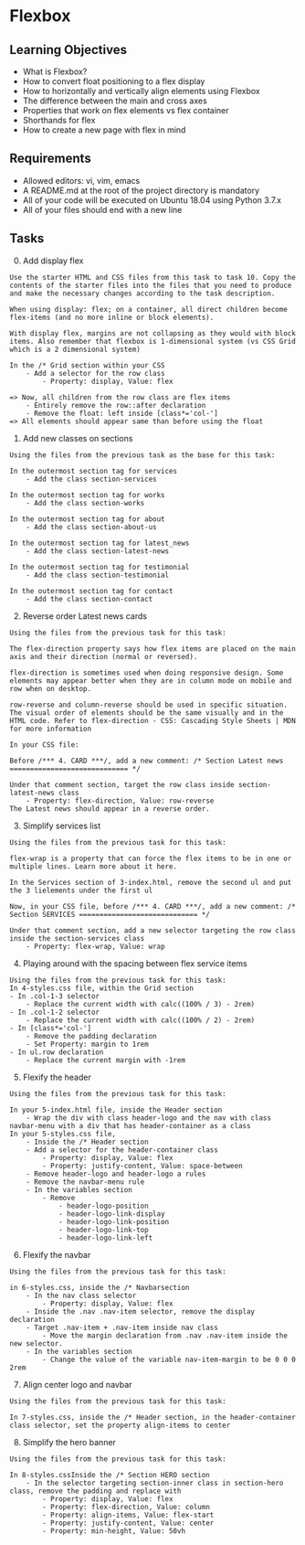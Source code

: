 # Flexbox

## Learning Objectives

- What is Flexbox?
- How to convert float positioning to a flex display
- How to horizontally and vertically align elements using Flexbox
- The difference between the main and cross axes
- Properties that work on flex elements vs flex container
- Shorthands for flex
- How to create a new page with flex in mind

## Requirements

- Allowed editors: vi, vim, emacs
- A README.md at the root of the project directory is mandatory
- All of your code will be executed on Ubuntu 18.04 using Python 3.7.x
- All of your files should end with a new line

## Tasks

0. Add display flex
```
Use the starter HTML and CSS files from this task to task 10. Copy the contents of the starter files into the files that you need to produce and make the necessary changes according to the task description.

When using display: flex; on a container, all direct children become flex-items (and no more inline or block elements).

With display flex, margins are not collapsing as they would with block items. Also remember that flexbox is 1-dimensional system (vs CSS Grid which is a 2 dimensional system)

In the /* Grid section within your CSS
    - Add a selector for the row class
        - Property: display, Value: flex

=> Now, all children from the row class are flex items
    - Entirely remove the row::after declaration
    - Remove the float: left inside [class*='col-']
=> All elements should appear same than before using the float
```

1. Add new classes on sections
```
Using the files from the previous task as the base for this task:

In the outermost section tag for services
    - Add the class section-services

In the outermost section tag for works
    - Add the class section-works

In the outermost section tag for about
    - Add the class section-about-us

In the outermost section tag for latest_news
    - Add the class section-latest-news

In the outermost section tag for testimonial
    - Add the class section-testimonial

In the outermost section tag for contact
    - Add the class section-contact
```
2. Reverse order Latest news cards
```
Using the files from the previous task for this task:

The flex-direction property says how flex items are placed on the main axis and their direction (normal or reversed).

flex-direction is sometimes used when doing responsive design. Some elements may appear better when they are in column mode on mobile and row when on desktop.

row-reverse and column-reverse should be used in specific situation. The visual order of elements should be the same visually and in the HTML code. Refer to flex-direction - CSS: Cascading Style Sheets | MDN for more information

In your CSS file:

Before /*** 4. CARD ***/, add a new comment: /* Section Latest news ============================= */

Under that comment section, target the row class inside section-latest-news class
    - Property: flex-direction, Value: row-reverse
The Latest news should appear in a reverse order.

```
3. Simplify services list
```
Using the files from the previous task for this task:

flex-wrap is a property that can force the flex items to be in one or multiple lines. Learn more about it here.

In the Services section of 3-index.html, remove the second ul and put the 3 lielements under the first ul

Now, in your CSS file, before /*** 4. CARD ***/, add a new comment: /* Section SERVICES ============================= */

Under that comment section, add a new selector targeting the row class inside the section-services class
    - Property: flex-wrap, Value: wrap
```
4. Playing around with the spacing between flex service items
```
Using the files from the previous task for this task:
In 4-styles.css file, within the Grid section
- In .col-1-3 selector
    - Replace the current width with calc((100% / 3) - 2rem)
- In .col-1-2 selector
    - Replace the current width with calc((100% / 2) - 2rem)
- In [class*='col-']
    - Remove the padding declaration
    - Set Property: margin to 1rem
- In ul.row declaration
    - Replace the current margin with -1rem
```
5. Flexify the header
```
Using the files from the previous task for this task:

In your 5-index.html file, inside the Header section
    - Wrap the div with class header-logo and the nav with class navbar-menu with a div that has header-container as a class
In your 5-styles.css file,
    - Inside the /* Header section
    - Add a selector for the header-container class
        - Property: display, Value: flex
        - Property: justify-content, Value: space-between
    - Remove header-logo and header-logo a rules
    - Remove the navbar-menu rule
    - In the variables section
        - Remove
            - header-logo-position
            - header-logo-link-display
            - header-logo-link-position
            - header-logo-link-top
            - header-logo-link-left
```
6. Flexify the navbar
```
Using the files from the previous task for this task:

in 6-styles.css, inside the /* Navbarsection
    - In the nav class selector
        - Property: display, Value: flex
    - Inside the .nav .nav-item selector, remove the display declaration
    - Target .nav-item + .nav-item inside nav class
        - Move the margin declaration from .nav .nav-item inside the new selector.
    - In the variables section
        - Change the value of the variable nav-item-margin to be 0 0 0 2rem
```
7. Align center logo and navbar
```
Using the files from the previous task for this task:

In 7-styles.css, inside the /* Header section, in the header-container class selector, set the property align-items to center
```
8. Simplify the hero banner
```
Using the files from the previous task for this task:

In 8-styles.cssInside the /* Section HERO section
    - In the selector targeting section-inner class in section-hero class, remove the padding and replace with
        - Property: display, Value: flex
        - Property: flex-direction, Value: column
        - Property: align-items, Value: flex-start
        - Property: justify-content, Value: center
        - Property: min-height, Value: 50vh
```
